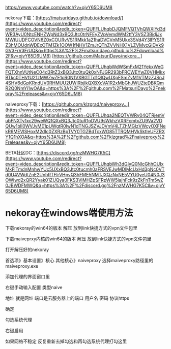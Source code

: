 
https://www.youtube.com/watch?v=ojvY65D6UM8



nekoray下载：[https://matsuridayo.github.io/download/](https://www.youtube.com/redirect?event=video_description&redir_token=QUFFLUhqbDJQMFVQTVhQWXlYd3dWR3AyU0NtcENHZWpNd3xBQ3Jtc0trNFEyZVpVemdWM2tfY3VSZ3BidjJxMWtUUDFCOVN6Z0xCOURvVS1RMkk1a21haDVCVnM5Ukx3SVd4Y3lPYS1RZ3hMOUdnWDExOTM1Zk1OOW1fNHV1ZmJrQThZVVNHX1VLZVMycGlDVk9GV3FrV3FrUQ&q=https%3A%2F%2Fmatsuridayo.github.io%2Fdownload%2F&v=ojvY65D6UM8) [https://github.com/MatsuriDayo/nekora...](https://www.youtube.com/redirect?event=video_description&redir_token=QUFFLUhqbWdWSmFxM21YekxWeGFQTXhnVUtNeC04d3RtZ3xBQ3Jtc0tuQk0xNFJGR293bFRCWEYwZ0VHMkxBTkc0THVfU21zMWZwZE1oR0N1VXBGTTd1QlQwUXpFSmZvM1VTMzZJSnJ4SHV6dGpKRndUV0RHMUU2UWlRbjlkQXBXcVA1R2xMbGhJWUZteDBKQmR2Q0NmYi1wOA&q=https%3A%2F%2Fgithub.com%2FMatsuriDayo%2Fnekoray%2Freleases&v=ojvY65D6UM8) 


naiveproxy下载：[https://github.com/klzgrad/naiveproxy...](https://www.youtube.com/redirect?event=video_description&redir_token=QUFFLUhqa2NEQTVWRy04QTRjemVubFNXTy1xc29weWQ1QXxBQ3Jtc0tuR1pDVU9sWkhzVXRFcmtxZU9Va2VDQUw1blI0WVJvME1pUWgtR0lwN1dTNGJSZVJDVmV4LTZhMGIzVWcyOXFNekR6MEVlSHoxM2dIc0ZXRzBpTVY0TGZBdTcxWG85TTRQMHVkSktIeUFZRXY1Q1hXOA&q=https%3A%2F%2Fgithub.com%2Fklzgrad%2Fnaiveproxy%2Freleases&v=ojvY65D6UM8)



BETA社区DC：[https://discord.gg/nzMWHG7K5C](https://www.youtube.com/redirect?event=video_description&redir_token=QUFFLUhqbWh3dGIyQ0NIcGhhOUIxMkFlTmdnMnhwYUc5UXxBQ3Jtc0tucmh0aFRSVEJwMDlMcUxHd3pNc0VTd0U4VWdtZnE2UnhRTFlrVHpvQ3hFME5NMTJXQzNxNE5VYU0yeU04N0J3OWIwd2xQR2Yyak01ZUQya0FKS3ViMHZpSFRpWW5iajhFck9zZkFnTm5wZ0JBWDFMWQ&q=https%3A%2F%2Fdiscord.gg%2FnzMWHG7K5C&v=ojvY65D6UM8)



# nekoray在windows端使用方法

下载nekoray的win64的版本  解压
放到link快捷方式的vpn文件包里

下载maiveprxy内核的win64的版本  解压
放到link快捷方式的vpn文件包里
 
打开解压好的nekoray

首选项》基本设置》核心 其他核心》naiveproxy
选择maiveproxy路径里的maiveproxy.exe

添加代理的界面窗口里

右键手动输入配置
类型naive

地址 就是网址
端口是云服务器上的端口
用户名
密码
协议https

确定

勾选系统代理

右键启用

如果网络不稳定
反复重新去掉勾选和再勾选系统代理打勾这里








 


